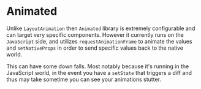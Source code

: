# Animated

Unlike `LayoutAnimation` then `Animated` library is extremely configurable and can target very specific components. However it currently runs on the `JavaScript` side, and utilizes `requestAnimationFrame` to animate the values and `setNativeProps` in order to send specific values back to the native world.

This can have some down falls. Most notably because it's running in the JavaScript world, in the event you have a `setState` that triggers a diff and thus may take sometime you can see your animations stutter.
